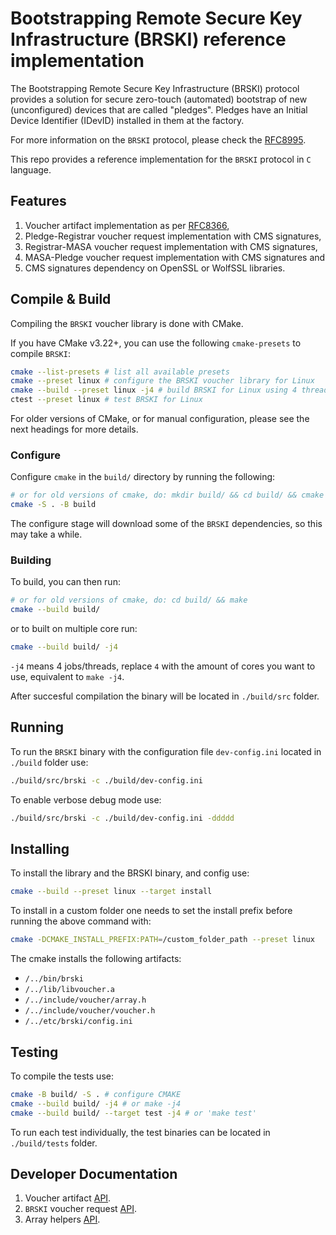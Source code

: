 # Bootstrapping Remote Secure Key Infrastructure (BRSKI) reference implementation

The Bootstrapping Remote Secure Key Infrastructure (BRSKI) protocol provides a solution for secure zero-touch (automated) bootstrap of new (unconfigured) devices that are called "pledges". Pledges have an Initial Device Identifier (IDevID) installed in them at the factory.

For more information on the `BRSKI` protocol, please check the [RFC8995](https://www.rfc-editor.org/rfc/rfc8995.html).

This repo provides a reference implementation for the `BRSKI` protocol in `C` language.

## Features
1. Voucher artifact implementation as per [RFC8366](https://www.rfc-editor.org/info/rfc8366),
2. Pledge-Registrar voucher request implementation with CMS signatures,
3. Registrar-MASA voucher request implementation with CMS signatures,
4. MASA-Pledge voucher request implementation with CMS signatures and
5. CMS signatures dependency on OpenSSL or WolfSSL libraries.

## Compile & Build

Compiling the `BRSKI` voucher library is done with CMake.

If you have CMake v3.22+, you can use the following `cmake-presets` to compile `BRSKI`:

```bash
cmake --list-presets # list all available presets
cmake --preset linux # configure the BRSKI voucher library for Linux
cmake --build --preset linux -j4 # build BRSKI for Linux using 4 threads
ctest --preset linux # test BRSKI for Linux
```
For older versions of CMake, or for manual configuration, please see the next headings for more details.


### Configure

Configure `cmake` in the `build/` directory by running the following:

```bash
# or for old versions of cmake, do: mkdir build/ && cd build/ && cmake ..
cmake -S . -B build
```

The configure stage will download some of the `BRSKI` dependencies, so this may take a while.

### Building

To build, you can then run:

```bash
# or for old versions of cmake, do: cd build/ && make
cmake --build build/
```

or to built on multiple core run:

```bash
cmake --build build/ -j4
```

`-j4` means 4 jobs/threads, replace `4` with the amount of cores you want to use, equivalent to `make -j4`.

After succesful compilation the binary will be located in `./build/src` folder.


## Running

To run the `BRSKI` binary with the configuration file `dev-config.ini` located in `./build` folder use:

```bash
./build/src/brski -c ./build/dev-config.ini
```

To enable verbose debug mode use:

```bash
./build/src/brski -c ./build/dev-config.ini -ddddd
```

## Installing

To install the library and the BRSKI binary, and config use:
```bash
cmake --build --preset linux --target install
```

To install in a custom folder one needs to set the install prefix before running the above command with:
```bash
cmake -DCMAKE_INSTALL_PREFIX:PATH=/custom_folder_path --preset linux
```

The cmake installs the following artifacts:
- `/../bin/brski`
- `/../lib/libvoucher.a`
- `/../include/voucher/array.h`
- `/../include/voucher/voucher.h`
- `/../etc/brski/config.ini`

## Testing

To compile the tests use:

```bash
cmake -B build/ -S . # configure CMAKE
cmake --build build/ -j4 # or make -j4
cmake --build build/ --target test -j4 # or 'make test'
```

To run each test individually, the test binaries can be located in `./build/tests` folder.


## Developer Documentation

1. Voucher artifact [API](./docs/voucher.md).
2. `BRSKI` voucher request [API](./docs/brski.md).
3. Array helpers [API](./docs/array.md).
